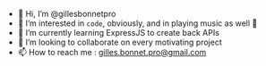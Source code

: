 - 👋 Hi, I’m @gillesbonnetpro
- 👀 I’m interested in `code`, obviously, and in playing music as well :guitar:
- 🌱 I’m currently learning ExpressJS to create back APIs
- 💞️ I’m looking to collaborate on every motivating project
- 📫 How to reach me : gilles.bonnet.pro@gmail.com

<!---
gillesbonnetpro/gillesbonnetpro is a ✨ special ✨ repository because its `README.md` (this file) appears on your GitHub profile.
You can click the Preview link to take a look at your changes.
--->
